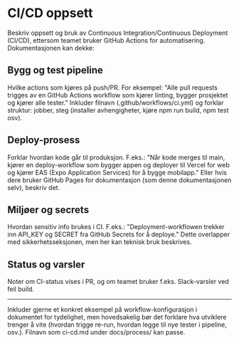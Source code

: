 # CI/CD oppsett
Beskriv oppsett og bruk av Continuous Integration/Continuous Deployment (CI/CD), ettersom teamet bruker GitHub Actions for automatisering. Dokumentasjonen kan dekke:

## Bygg og test pipeline
Hvilke actions som kjøres på push/PR. For eksempel: "Alle pull requests trigges av en GitHub Actions workflow som kjører linting, bygger prosjektet og kjører alle tester." Inkluder filnavn (.github/workflows/ci.yml) og forklar struktur: jobber, steg (installer avhengigheter, kjøre npm run build, npm test osv).

## Deploy-prosess
Forklar hvordan kode går til produksjon. F.eks.: "Når kode merges til main, kjører en deploy-workflow som bygger appen og deployer til Vercel for web og kjører EAS (Expo Application Services) for å bygge mobilapp." Eller hvis dere bruker GitHub Pages for dokumentasjon (som denne dokumentasjonen selv), beskriv det.

## Miljøer og secrets
Hvordan sensitiv info brukes i CI. F.eks.: "Deployment-workflowen trekker inn API_KEY og SECRET fra GitHub Secrets for å deploye." Dette overlapper med sikkerhetsseksjonen, men her kan teknisk bruk beskrives.

## Status og varsler
Noter om CI-status vises i PR, og om teamet bruker f.eks. Slack-varsler ved feil build.

<hr />
Inkluder gjerne et konkret eksempel på workflow-konfigurasjon i dokumentet for tydelighet, men hovedsakelig bør det forklare hva utviklere trenger å vite (hvordan trigge re-run, hvordan legge til nye tester i pipeline, osv.). Filnavn som ci-cd.md under docs/process/ kan passe.